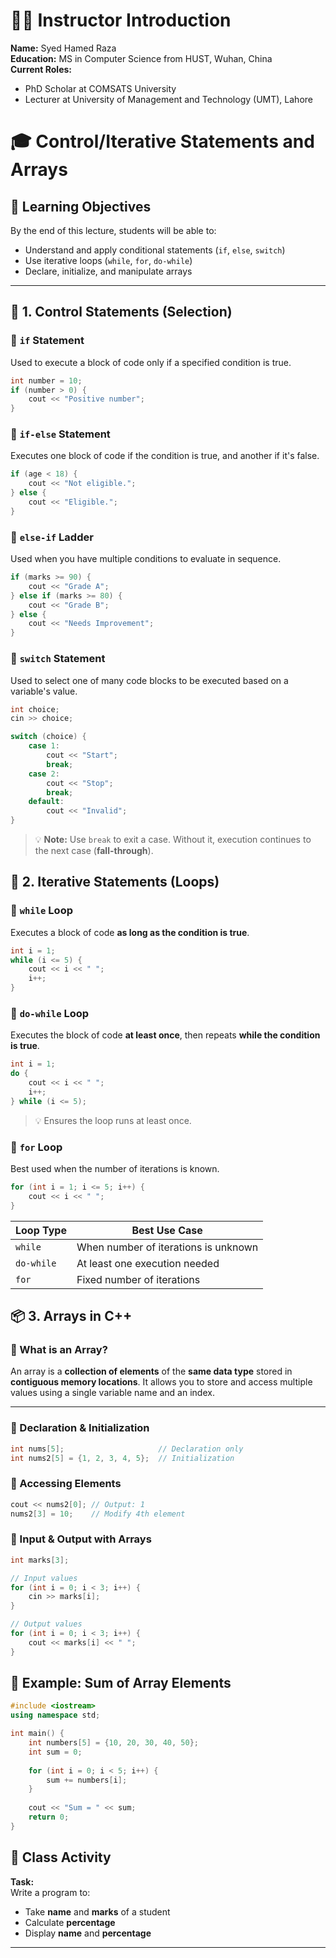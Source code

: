 # 👨‍🏫 Instructor Introduction

**Name:** Syed Hamed Raza  
**Education:** MS in Computer Science from HUST, Wuhan, China  
**Current Roles:**  
- PhD Scholar at COMSATS University  
- Lecturer at University of Management and Technology (UMT), Lahore  


# 🎓 Control/Iterative Statements and Arrays

## 🎯 Learning Objectives

By the end of this lecture, students will be able to:

- Understand and apply conditional statements (`if`, `else`, `switch`)
- Use iterative loops (`while`, `for`, `do-while`)
- Declare, initialize, and manipulate arrays

---

## 🧭 1. Control Statements (Selection)

### 🔹 `if` Statement

Used to execute a block of code only if a specified condition is true.

```cpp
int number = 10;
if (number > 0) {
    cout << "Positive number";
}
```
### 🔹 `if-else` Statement

Executes one block of code if the condition is true, and another if it's false.

```cpp
if (age < 18) {
    cout << "Not eligible.";
} else {
    cout << "Eligible.";
}
```
### 🔹 `else-if` Ladder

Used when you have multiple conditions to evaluate in sequence.

```cpp
if (marks >= 90) {
    cout << "Grade A";
} else if (marks >= 80) {
    cout << "Grade B";
} else {
    cout << "Needs Improvement";
}
```
### 🔹 `switch` Statement

Used to select one of many code blocks to be executed based on a variable's value.

```cpp
int choice;
cin >> choice;

switch (choice) {
    case 1: 
        cout << "Start"; 
        break;
    case 2: 
        cout << "Stop"; 
        break;
    default: 
        cout << "Invalid";
}
```
> 💡 **Note:** Use `break` to exit a case. Without it, execution continues to the next case (**fall-through**).
## 🔁 2. Iterative Statements (Loops)

### 🔹 `while` Loop

Executes a block of code **as long as the condition is true**.

```cpp
int i = 1;
while (i <= 5) {
    cout << i << " ";
    i++;
}
```
### 🔹 `do-while` Loop

Executes the block of code **at least once**, then repeats **while the condition is true**.

```cpp
int i = 1;
do {
    cout << i << " ";
    i++;
} while (i <= 5);
```
> 💡 Ensures the loop runs at least once.

### 🔹 `for` Loop

Best used when the number of iterations is known.

```cpp
for (int i = 1; i <= 5; i++) {
    cout << i << " ";
}
```
| Loop Type | Best Use Case                     |
|-----------|-----------------------------------|
| `while`   | When number of iterations is unknown |
| `do-while`| At least one execution needed     |
| `for`     | Fixed number of iterations        |

## 📦 3. Arrays in C++

### 🔹 What is an Array?

An array is a **collection of elements** of the **same data type** stored in **contiguous memory locations**. It allows you to store and access multiple values using a single variable name and an index.

---

### 🔹 Declaration & Initialization

```cpp
int nums[5];                     // Declaration only
int nums2[5] = {1, 2, 3, 4, 5};  // Initialization
```
### 🔹 Accessing Elements

```cpp
cout << nums2[0]; // Output: 1
nums2[3] = 10;    // Modify 4th element
```
### 🔹 Input & Output with Arrays

```cpp
int marks[3];

// Input values
for (int i = 0; i < 3; i++) {
    cin >> marks[i];
}

// Output values
for (int i = 0; i < 3; i++) {
    cout << marks[i] << " ";
}
```
## 🧪 Example: Sum of Array Elements

```cpp
#include <iostream>
using namespace std;

int main() {
    int numbers[5] = {10, 20, 30, 40, 50};
    int sum = 0;
    
    for (int i = 0; i < 5; i++) {
        sum += numbers[i];
    }
    
    cout << "Sum = " << sum;
    return 0;
}
```
## 📝 Class Activity

**Task:**  
Write a program to:

- Take **name** and **marks** of a student  
- Calculate **percentage**  
- Display **name** and **percentage**

---

